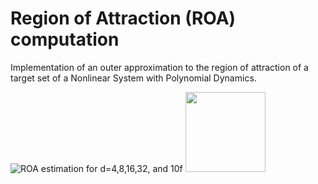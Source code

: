 # Region of Attraction (ROA) computation

Implementation of an outer approximation to the region of attraction of a target set of a Nonlinear System with Polynomial Dynamics.

![ROA estimation for d=4,8,16,32, and 10f](./roa_test2_18jul24.png)
<img src="roa_test2_18jul24.png" width="128"/>

